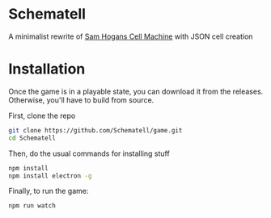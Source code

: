 # Schematell
A minimalist rewrite of [Sam Hogans Cell Machine](https://samhogan.itch.io/cell-machine) with JSON cell creation

# Installation
Once the game is in a playable state, you can download it from the releases. Otherwise, you'll have to build from source.

First, clone the repo
```bash
git clone https://github.com/Schematell/game.git
cd Schematell
```

Then, do the usual commands for installing stuff
```bash
npm install
npm install electron -g
```

Finally, to run the game:
```bash
npm run watch
```
